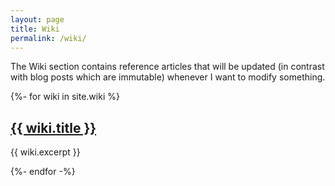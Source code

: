 ```yaml
---
layout: page
title: Wiki
permalink: /wiki/
---
```

The Wiki section contains reference articles that will be updated (in contrast
with blog posts which are immutable) whenever I want to modify something.

{%- for wiki in site.wiki %}

  <h2><a href="{{ wiki.url | relative_url }}">{{ wiki.title }}</a></h2>

  {{ wiki.excerpt }}

{%- endfor -%}
